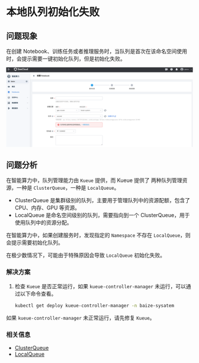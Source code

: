 # 本地队列初始化失败

## 问题现象

在创建 Notebook、训练任务或者推理服务时，当队列是首次在该命名空间使用时，会提示需要一键初始化队列，但是初始化失败。

![local-queue-initialization-failed](./images/kueue-init-localqueue.png)

## 问题分析

在智能算力中，队列管理能力由 `Kueue` 提供，而 Kueue 提供了 两种队列管理资源，一种是 `ClusterQueue`，一种是 `LocalQueue`。

- ClusterQueue 是集群级别的队列，主要用于管理队列中的资源配额，包含了 CPU、内存、GPU 等资源。
- LocalQueue 是命名空间级别的队列，需要指向到一个 ClusterQueue，用于使用队列中的资源分配。

在智能算力中，如果创建服务时，发现指定的 `Namespace` 不存在 `LocalQueue`，则会提示需要初始化队列。

在极少数情况下，可能由于特殊原因会导致 `LocalQueue` 初始化失败。

### 解决方案

1. 检查 `Kueue` 是否正常运行，如果 `kueue-controller-manager` 未运行，可以通过以下命令查看。

    ```bash
    kubectl get deploy kueue-controller-manager -n baize-sysatem 
    ```

  如果 `kueue-controller-manager` 未正常运行，请先修复 `Kueue`。

### 相关信息

- [ClusterQueue](https://kueue.sigs.k8s.io/docs/concepts/cluster_queue/)
- [LocalQueue](https://kueue.sigs.k8s.io/docs/concepts/local_queue/)
